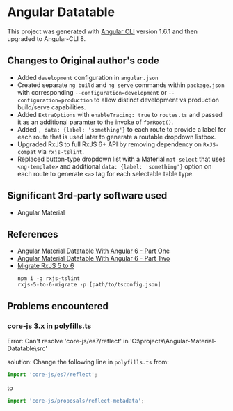 # Angular Datatable

This project was generated with [Angular CLI](https://github.com/angular/angular-cli) version 1.6.1 and then upgraded to Angular-CLI 8.
## Changes to Original author's code
* Added `development` configuration in `angular.json`
* Created separate `ng build` and `ng serve` commands within `package.json` with corresponding `--configuration=development` or `--configuration=production` to allow distinct development vs production build/serve capabilities.
* Added `ExtraOptions` with `enableTracing: true` to `routes.ts` and passed it as an additional paramter to the invoke of `forRoot()`.
* Added `, data: {label: 'something'}` to each route to provide a label for each route that is used later to generate a routable dropdown listbox.
* Upgraded RxJS to full RxJS 6+ API by removing dependency on `RxJS-compat` via `rxjs-tslint`.
* Replaced button-type dropdown list with a Material `mat-select` that uses `<ng-template>` and additional `data: {label: 'something'}` option on each route to generate `<a>` tag for each selectable table type.
## Significant 3rd-party software used
* Angular Material

## References
* [Angular Material Datatable With Angular 6 - Part One](https://www.c-sharpcorner.com/article/datatable-with-angular-5/)
* [Angular Material Datatable With Angular 6 - Part Two](https://www.c-sharpcorner.com/article/datatable-with-angular-5-part-2/)
* [Migrate RxJS 5 to 6](https://github.com/ReactiveX/rxjs/blob/master/docs_app/content/guide/v6/migration.md)
  ```
  npm i -g rxjs-tslint
  rxjs-5-to-6-migrate -p [path/to/tsconfig.json]
  ```
## Problems encountered
### core-js 3.x in polyfills.ts
Error: Can't resolve 'core-js/es7/reflect' in 'C:\projects\Angular-Material-Datatable\src'
   
solution:
Change the following line in `polyfills.ts` from: 
```typescript
import 'core-js/es7/reflect';
```
to
```typescript
import 'core-js/proposals/reflect-metadata';
```

